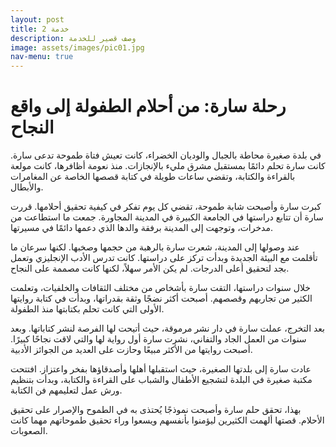 ```yaml
---
layout: post
title: خدمة 2
description: وصف قصير للخدمة
image: assets/images/pic01.jpg
nav-menu: true
---
```






# رحلة سارة: من أحلام الطفولة إلى واقع النجاح

في بلدة صغيرة محاطة بالجبال والوديان الخضراء، كانت تعيش فتاة طموحة تدعى سارة. كانت سارة تحلم دائمًا بمستقبل مشرق مليء بالإنجازات. منذ نعومة أظافرها، كانت مولعة بالقراءة والكتابة، وتقضي ساعات طويلة في كتابة قصصها الخاصة عن المغامرات والأبطال.

كبرت سارة وأصبحت شابة طموحة، تقضي كل يوم تفكر في كيفية تحقيق أحلامها. قررت سارة أن تتابع دراستها في الجامعة الكبيرة في المدينة المجاورة. جمعت ما استطاعت من مدخرات، وتوجهت إلى المدينة برفقة والدها الذي دعمها دائمًا في مسيرتها.

عند وصولها إلى المدينة، شعرت سارة بالرهبة من حجمها وصخبها. لكنها سرعان ما تأقلمت مع البيئة الجديدة وبدأت تركز على دراستها. كانت تدرس الأدب الإنجليزي وتعمل بجد لتحقيق أعلى الدرجات. لم يكن الأمر سهلاً، لكنها كانت مصممة على النجاح.

خلال سنوات دراستها، التقت سارة بأشخاص من مختلف الثقافات والخلفيات، وتعلمت الكثير من تجاربهم وقصصهم. أصبحت أكثر نضجًا وثقة بقدراتها، وبدأت في كتابة روايتها الأولى التي كانت تحلم بكتابتها منذ الطفولة.

بعد التخرج، عملت سارة في دار نشر مرموقة، حيث أتيحت لها الفرصة لنشر كتاباتها. وبعد سنوات من العمل الجاد والتفاني، نشرت سارة أول رواية لها والتي لاقت نجاحًا كبيرًا. أصبحت روايتها من الأكثر مبيعًا وحازت على العديد من الجوائز الأدبية.

عادت سارة إلى بلدتها الصغيرة، حيث استقبلها أهلها وأصدقاؤها بفخر واعتزاز. افتتحت مكتبة صغيرة في البلدة لتشجيع الأطفال والشباب على القراءة والكتابة، وبدأت بتنظيم ورش عمل لتعليمهم فن الكتابة.

بهذا، تحقق حلم سارة وأصبحت نموذجًا يُحتذى به في الطموح والإصرار على تحقيق الأحلام. قصتها ألهمت الكثيرين ليؤمنوا بأنفسهم ويسعوا وراء تحقيق طموحاتهم مهما كانت الصعوبات.
